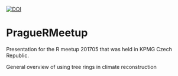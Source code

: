 [![DOI](https://zenodo.org/badge/90897807.svg)](https://zenodo.org/badge/latestdoi/90897807)

# PragueRMeetup
Presentation for the R meetup 201705 that was held in KPMG Czech Republic.

General overview of using tree rings in climate reconstruction
